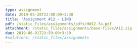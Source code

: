 ```yaml
---
type: assignment
date: 2019-05-28T22:00:00+3:30
title: 'Assignment #12 - LINQ'
pdf: /static_files/assignments/pdfs/HW12.fa.pdf
attachment: /static_files/assignments/base-files/A12.zip
due: 2019-06-01T23:59:00+3:30
#solutions: /static_files/assignments
---
```

